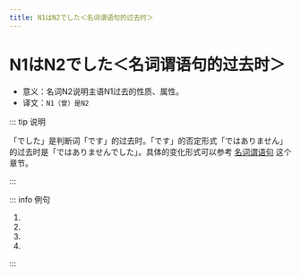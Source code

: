 ```yaml
---
title: N1はN2でした＜名词谓语句的过去时＞
---
```


# N1はN2でした＜名词谓语句的过去时＞

- 意义：名词N2说明主语N1过去的性质、属性。
- 译文：`N1（曾）是N2`

::: tip 说明

「でした」是判断词「です」的过去时。「です」的否定形式「ではありません」的过去时是「ではありませんでした」。具体的变化形式可以参考 <u>[名词谓语句](../term/1-4-3.md)</u> 这个章节。

:::

::: info 例句

1. <grammer-content sentence="[昨日/きのう]の[午後/ごご]**は**「[日本史/にほんし]」の[試験/しけん]**でした**。" trans="昨天下午考了日本史。" />
1. <grammer-content sentence="[母/はは]**は**[医者/いしゃ]**でした**。" trans='妈妈以前是医生。' />
1. <grammer-content sentence="[今日/きょう]**は**とてもいい[一日/いちにち]**でした**。" trans='今天真是美好的一天。' />
1. <grammer-content sentence="[二人/ふたり]**は**[同/おお]じ[大学/だいがく]ではありません**でした**。" trans='两人之前不是同一所大学的。' />

:::
